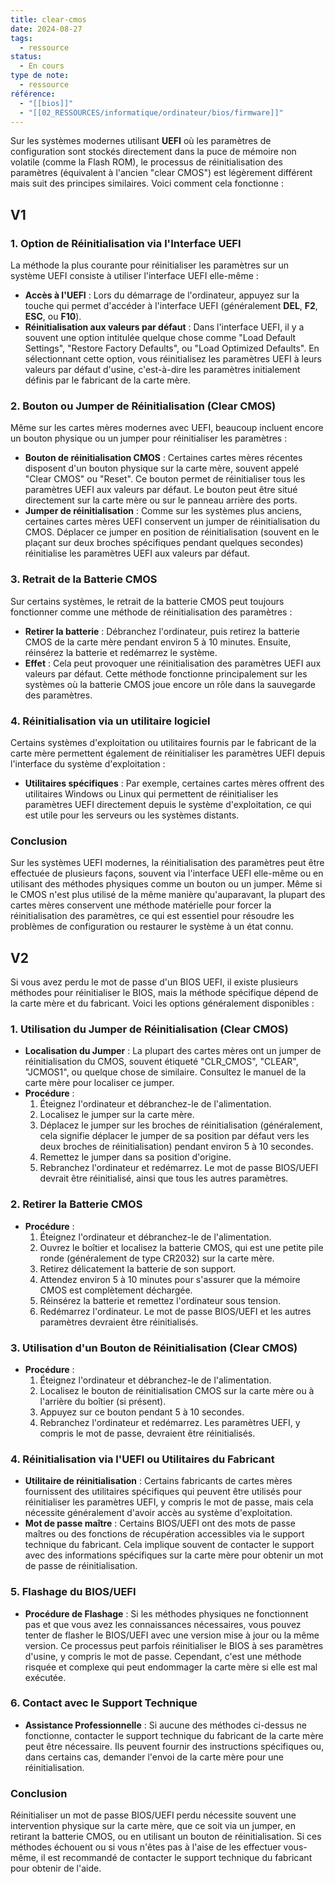 ```yaml
---
title: clear-cmos
date: 2024-08-27
tags:
  - ressource
status:
  - En cours
type de note:
  - ressource
référence:
  - "[[bios]]"
  - "[[02_RESSOURCES/informatique/ordinateur/bios/firmware]]"
---
```


Sur les systèmes modernes utilisant **UEFI** où les paramètres de configuration sont stockés directement dans la puce de mémoire non volatile (comme la Flash ROM), le processus de réinitialisation des paramètres (équivalent à l'ancien "clear CMOS") est légèrement différent mais suit des principes similaires. Voici comment cela fonctionne :


## V1

### 1. **Option de Réinitialisation via l'Interface UEFI**

La méthode la plus courante pour réinitialiser les paramètres sur un système UEFI consiste à utiliser l'interface UEFI elle-même :

- **Accès à l'UEFI** : Lors du démarrage de l'ordinateur, appuyez sur la touche qui permet d'accéder à l'interface UEFI (généralement **DEL**, **F2**, **ESC**, ou **F10**).
- **Réinitialisation aux valeurs par défaut** : Dans l'interface UEFI, il y a souvent une option intitulée quelque chose comme "Load Default Settings", "Restore Factory Defaults", ou "Load Optimized Defaults". En sélectionnant cette option, vous réinitialisez les paramètres UEFI à leurs valeurs par défaut d'usine, c'est-à-dire les paramètres initialement définis par le fabricant de la carte mère.

### 2. **Bouton ou Jumper de Réinitialisation (Clear CMOS)**

Même sur les cartes mères modernes avec UEFI, beaucoup incluent encore un bouton physique ou un jumper pour réinitialiser les paramètres :

- **Bouton de réinitialisation CMOS** : Certaines cartes mères récentes disposent d'un bouton physique sur la carte mère, souvent appelé "Clear CMOS" ou "Reset". Ce bouton permet de réinitialiser tous les paramètres UEFI aux valeurs par défaut. Le bouton peut être situé directement sur la carte mère ou sur le panneau arrière des ports.
- **Jumper de réinitialisation** : Comme sur les systèmes plus anciens, certaines cartes mères UEFI conservent un jumper de réinitialisation du CMOS. Déplacer ce jumper en position de réinitialisation (souvent en le plaçant sur deux broches spécifiques pendant quelques secondes) réinitialise les paramètres UEFI aux valeurs par défaut.

### 3. **Retrait de la Batterie CMOS**

Sur certains systèmes, le retrait de la batterie CMOS peut toujours fonctionner comme une méthode de réinitialisation des paramètres :

- **Retirer la batterie** : Débranchez l'ordinateur, puis retirez la batterie CMOS de la carte mère pendant environ 5 à 10 minutes. Ensuite, réinsérez la batterie et redémarrez le système.
- **Effet** : Cela peut provoquer une réinitialisation des paramètres UEFI aux valeurs par défaut. Cette méthode fonctionne principalement sur les systèmes où la batterie CMOS joue encore un rôle dans la sauvegarde des paramètres.

### 4. **Réinitialisation via un utilitaire logiciel**

Certains systèmes d'exploitation ou utilitaires fournis par le fabricant de la carte mère permettent également de réinitialiser les paramètres UEFI depuis l'interface du système d'exploitation :

- **Utilitaires spécifiques** : Par exemple, certaines cartes mères offrent des utilitaires Windows ou Linux qui permettent de réinitialiser les paramètres UEFI directement depuis le système d'exploitation, ce qui est utile pour les serveurs ou les systèmes distants.

### Conclusion

Sur les systèmes UEFI modernes, la réinitialisation des paramètres peut être effectuée de plusieurs façons, souvent via l'interface UEFI elle-même ou en utilisant des méthodes physiques comme un bouton ou un jumper. Même si le CMOS n'est plus utilisé de la même manière qu'auparavant, la plupart des cartes mères conservent une méthode matérielle pour forcer la réinitialisation des paramètres, ce qui est essentiel pour résoudre les problèmes de configuration ou restaurer le système à un état connu.

## V2

Si vous avez perdu le mot de passe d'un BIOS UEFI, il existe plusieurs méthodes pour réinitialiser le BIOS, mais la méthode spécifique dépend de la carte mère et du fabricant. Voici les options généralement disponibles :

### 1. **Utilisation du Jumper de Réinitialisation (Clear CMOS)**
   - **Localisation du Jumper** : La plupart des cartes mères ont un jumper de réinitialisation du CMOS, souvent étiqueté "CLR_CMOS", "CLEAR", "JCMOS1", ou quelque chose de similaire. Consultez le manuel de la carte mère pour localiser ce jumper.
   - **Procédure** :
     1. Éteignez l'ordinateur et débranchez-le de l'alimentation.
     2. Localisez le jumper sur la carte mère.
     3. Déplacez le jumper sur les broches de réinitialisation (généralement, cela signifie déplacer le jumper de sa position par défaut vers les deux broches de réinitialisation) pendant environ 5 à 10 secondes.
     4. Remettez le jumper dans sa position d'origine.
     5. Rebranchez l'ordinateur et redémarrez. Le mot de passe BIOS/UEFI devrait être réinitialisé, ainsi que tous les autres paramètres.

### 2. **Retirer la Batterie CMOS**
   - **Procédure** :
     1. Éteignez l'ordinateur et débranchez-le de l'alimentation.
     2. Ouvrez le boîtier et localisez la batterie CMOS, qui est une petite pile ronde (généralement de type CR2032) sur la carte mère.
     3. Retirez délicatement la batterie de son support.
     4. Attendez environ 5 à 10 minutes pour s'assurer que la mémoire CMOS est complètement déchargée.
     5. Réinsérez la batterie et remettez l'ordinateur sous tension.
     6. Redémarrez l'ordinateur. Le mot de passe BIOS/UEFI et les autres paramètres devraient être réinitialisés.

### 3. **Utilisation d'un Bouton de Réinitialisation (Clear CMOS)**
   - **Procédure** :
     1. Éteignez l'ordinateur et débranchez-le de l'alimentation.
     2. Localisez le bouton de réinitialisation CMOS sur la carte mère ou à l'arrière du boîtier (si présent).
     3. Appuyez sur ce bouton pendant 5 à 10 secondes.
     4. Rebranchez l'ordinateur et redémarrez. Les paramètres UEFI, y compris le mot de passe, devraient être réinitialisés.

### 4. **Réinitialisation via l'UEFI ou Utilitaires du Fabricant**
   - **Utilitaire de réinitialisation** : Certains fabricants de cartes mères fournissent des utilitaires spécifiques qui peuvent être utilisés pour réinitialiser les paramètres UEFI, y compris le mot de passe, mais cela nécessite généralement d'avoir accès au système d'exploitation.
   - **Mot de passe maître** : Certains BIOS/UEFI ont des mots de passe maîtres ou des fonctions de récupération accessibles via le support technique du fabricant. Cela implique souvent de contacter le support avec des informations spécifiques sur la carte mère pour obtenir un mot de passe de réinitialisation.

### 5. **Flashage du BIOS/UEFI**
   - **Procédure de Flashage** : Si les méthodes physiques ne fonctionnent pas et que vous avez les connaissances nécessaires, vous pouvez tenter de flasher le BIOS/UEFI avec une version mise à jour ou la même version. Ce processus peut parfois réinitialiser le BIOS à ses paramètres d'usine, y compris le mot de passe. Cependant, c'est une méthode risquée et complexe qui peut endommager la carte mère si elle est mal exécutée.

### 6. **Contact avec le Support Technique**
   - **Assistance Professionnelle** : Si aucune des méthodes ci-dessus ne fonctionne, contacter le support technique du fabricant de la carte mère peut être nécessaire. Ils peuvent fournir des instructions spécifiques ou, dans certains cas, demander l'envoi de la carte mère pour une réinitialisation.

### Conclusion

Réinitialiser un mot de passe BIOS/UEFI perdu nécessite souvent une intervention physique sur la carte mère, que ce soit via un jumper, en retirant la batterie CMOS, ou en utilisant un bouton de réinitialisation. Si ces méthodes échouent ou si vous n'êtes pas à l'aise de les effectuer vous-même, il est recommandé de contacter le support technique du fabricant pour obtenir de l'aide.